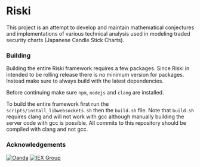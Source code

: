 # Riski

This project is an attempt to develop and maintain mathematical conjectures
and implementations of various technical analysis used in modeling
traded security charts (Japanese Candle Stick Charts).

### Building
Building the entire Riski framework requires a few packages. Since Riski
in intended to be rolling release there is no minimum version for packages.
Instead make sure to always build with the latest dependencies.

Before continuing make sure `npm`, `nodejs` and `clang` are installed.

To build the entire framework first run the `scripts/install_libwebsockets.sh`
then the `build.sh` file. Note that `build.sh` requires clang and will not work
with gcc although manually building the server code with gcc is possible. All
commits to this repository should be compiled with clang and not gcc.

### Acknowledgements

[![Oanda](https://avatars0.githubusercontent.com/u/658105?s=32)](https://github.com/oanda)
[![IEX Group](https://avatars3.githubusercontent.com/u/4103535?s=32)](https://github.com/iexg)
